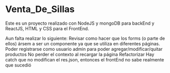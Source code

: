 # Venta_De_Sillas
Este es un proyecto realizado con NodeJS y mongoDB para backEnd y ReactJS, HTML y CSS para el FrontEnd.

Aun falta realizar lo siguiente:
  Revisar como hacer que los forms (o parte de ellos) ársem a ser un componente ya que se utiliza en diferentes páginas.
  Poder registrarse como usuario admin para poder agregar/modificar/quitar productos
  No perder el contexto al recargar la página
  Refactorizar
  Hay catch que no modifican el res.json, entonces el frontEnd no sabe realmente que sucedió
